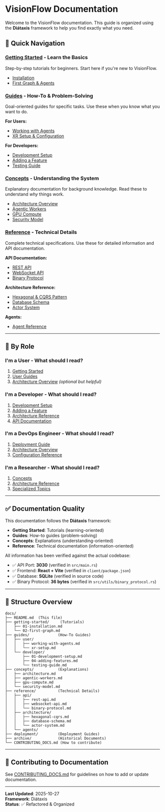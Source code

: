 # VisionFlow Documentation

Welcome to the VisionFlow documentation. This guide is organized using the **Diátaxis** framework to help you find exactly what you need.

## 🚀 Quick Navigation

### [Getting Started](./getting-started/) - Learn the Basics
Step-by-step tutorials for beginners. Start here if you're new to VisionFlow.
- [Installation](./getting-started/01-installation.md)
- [First Graph & Agents](./getting-started/02-first-graph.md)

### [Guides](./guides/) - How-To & Problem-Solving
Goal-oriented guides for specific tasks. Use these when you know what you want to do.

**For Users:**
- [Working with Agents](./guides/user/working-with-agents.md)
- [XR Setup & Configuration](./guides/user/xr-setup.md)

**For Developers:**
- [Development Setup](./guides/developer/01-development-setup.md)
- [Adding a Feature](./guides/developer/04-adding-features.md)
- [Testing Guide](./guides/developer/testing-guide.md)

### [Concepts](./concepts/) - Understanding the System
Explanatory documentation for background knowledge. Read these to understand *why* things work.
- [Architecture Overview](./concepts/architecture.md)
- [Agentic Workers](./concepts/agentic-workers.md)
- [GPU Compute](./concepts/gpu-compute.md)
- [Security Model](./concepts/security-model.md)

### [Reference](./reference/) - Technical Details
Complete technical specifications. Use these for detailed information and API documentation.

**API Documentation:**
- [REST API](./reference/api/rest-api.md)
- [WebSocket API](./reference/api/websocket-api.md)
- [Binary Protocol](./reference/api/binary-protocol.md)

**Architecture Reference:**
- [Hexagonal & CQRS Pattern](./reference/architecture/hexagonal-cqrs.md)
- [Database Schema](./reference/architecture/database-schema.md)
- [Actor System](./reference/architecture/actor-system.md)

**Agents:**
- [Agent Reference](./reference/agents/)

---

## 🎯 By Role

### I'm a **User** - What should I read?
1. [Getting Started](./getting-started/)
2. [User Guides](./guides/user/)
3. [Architecture Overview](./concepts/architecture.md) *(optional but helpful)*

### I'm a **Developer** - What should I read?
1. [Development Setup](./guides/developer/01-development-setup.md)
2. [Adding a Feature](./guides/developer/04-adding-features.md)
3. [Architecture Reference](./reference/architecture/)
4. [API Documentation](./reference/api/)

### I'm a **DevOps Engineer** - What should I read?
1. [Deployment Guide](./deployment/README.md)
2. [Architecture Overview](./concepts/architecture.md)
3. [Configuration Reference](./reference/configuration.md)

### I'm a **Researcher** - What should I read?
1. [Concepts](./concepts/)
2. [Architecture Reference](./reference/architecture/)
3. [Specialized Topics](./research/)

---

## ✅ Documentation Quality

This documentation follows the **Diátaxis** framework:
- **Getting Started**: Tutorials (learning-oriented)
- **Guides**: How-to guides (problem-solving)
- **Concepts**: Explanations (understanding-oriented)
- **Reference**: Technical documentation (information-oriented)

All information has been verified against the actual codebase:
- ✅ API Port: **3030** (verified in `src/main.rs`)
- ✅ Frontend: **React + Vite** (verified in `client/package.json`)
- ✅ Database: **SQLite** (verified in source code)
- ✅ Binary Protocol: **36 bytes** (verified in `src/utils/binary_protocol.rs`)

---

## 📖 Structure Overview

```
docs/
├── README.md  (This file)
├── getting-started/     (Tutorials)
│   ├── 01-installation.md
│   └── 02-first-graph.md
├── guides/             (How-To Guides)
│   ├── user/
│   │   ├── working-with-agents.md
│   │   └── xr-setup.md
│   └── developer/
│       ├── 01-development-setup.md
│       ├── 04-adding-features.md
│       └── testing-guide.md
├── concepts/           (Explanations)
│   ├── architecture.md
│   ├── agentic-workers.md
│   ├── gpu-compute.md
│   └── security-model.md
├── reference/          (Technical Details)
│   ├── api/
│   │   ├── rest-api.md
│   │   ├── websocket-api.md
│   │   └── binary-protocol.md
│   ├── architecture/
│   │   ├── hexagonal-cqrs.md
│   │   ├── database-schema.md
│   │   └── actor-system.md
│   └── agents/
├── deployment/         (Deployment Guides)
├── archive/            (Historical Documents)
└── CONTRIBUTING_DOCS.md (How to contribute)
```

---

## 🤝 Contributing to Documentation

See [CONTRIBUTING_DOCS.md](./CONTRIBUTING_DOCS.md) for guidelines on how to add or update documentation.

---

**Last Updated**: 2025-10-27  
**Framework**: Diátaxis  
**Status**: ✅ Refactored & Organized

